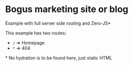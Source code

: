 # Bogus marketing site or blog

Example with full server side routing and Zero-JS*

This example has two routes:

- `/` => Homepage
- `*` => 404

\* No hydration is to be found here, just static HTML

